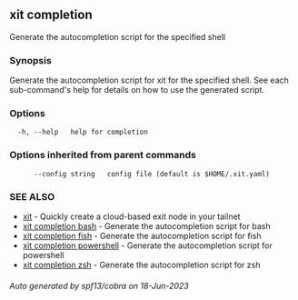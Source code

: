 ## xit completion

Generate the autocompletion script for the specified shell

### Synopsis

Generate the autocompletion script for xit for the specified shell.
See each sub-command's help for details on how to use the generated script.


### Options

```
  -h, --help   help for completion
```

### Options inherited from parent commands

```
      --config string   config file (default is $HOME/.xit.yaml)
```

### SEE ALSO

* [xit](xit.md)	 - Quickly create a cloud-based exit node in your tailnet
* [xit completion bash](xit_completion_bash.md)	 - Generate the autocompletion script for bash
* [xit completion fish](xit_completion_fish.md)	 - Generate the autocompletion script for fish
* [xit completion powershell](xit_completion_powershell.md)	 - Generate the autocompletion script for powershell
* [xit completion zsh](xit_completion_zsh.md)	 - Generate the autocompletion script for zsh

###### Auto generated by spf13/cobra on 18-Jun-2023

